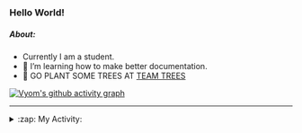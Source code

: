 ### Hello World!

##### About:
- Currently I am a student.
- 🌱 I’m learning how to make better documentation.
- 🌱 GO PLANT SOME TREES AT [TEAM TREES](https://teamtrees.org/)

[![Vyom's github activity graph](https://activity-graph.herokuapp.com/graph?username=Vyvy-vi)](https://github.com/ashutosh00710/github-readme-activity-graph)

---
<details>
  <summary>:zap: My Activity:</summary>
  
<!--START_SECTION:waka-->
![Code Time](http://img.shields.io/badge/Code%20Time-981%20hrs%2042%20mins-blue)

**I'm a Night 🦉** 

```text
🌞 Morning    98 commits     ███░░░░░░░░░░░░░░░░░░░░░░   13.71% 
🌆 Daytime    176 commits    ██████░░░░░░░░░░░░░░░░░░░   24.62% 
🌃 Evening    233 commits    ████████░░░░░░░░░░░░░░░░░   32.59% 
🌙 Night      208 commits    ███████░░░░░░░░░░░░░░░░░░   29.09%

```
📅 **I'm Most Productive on Sunday** 

```text
Monday       101 commits    ███░░░░░░░░░░░░░░░░░░░░░░   14.13% 
Tuesday      115 commits    ████░░░░░░░░░░░░░░░░░░░░░   16.08% 
Wednesday    88 commits     ███░░░░░░░░░░░░░░░░░░░░░░   12.31% 
Thursday     105 commits    ███░░░░░░░░░░░░░░░░░░░░░░   14.69% 
Friday       111 commits    ████░░░░░░░░░░░░░░░░░░░░░   15.52% 
Saturday     78 commits     ██░░░░░░░░░░░░░░░░░░░░░░░   10.91% 
Sunday       117 commits    ████░░░░░░░░░░░░░░░░░░░░░   16.36%

```


📊 **This Week I Spent My Time On** 

```text
🔥 Editors: 
VS Code                  2 hrs 49 mins       █████████████████████████   100.0%

🐱‍💻 Projects: 
discord-bot              1 hr 16 mins        ███████████░░░░░░░░░░░░░░   45.24% 
CSF                      55 mins             ████████░░░░░░░░░░░░░░░░░   32.51% 
advent-of-code-2022      33 mins             █████░░░░░░░░░░░░░░░░░░░░   19.56% 
file-utils               4 mins              ░░░░░░░░░░░░░░░░░░░░░░░░░   2.69%

```


 Last Updated on 02/12/2022 22:04:25 UTC
<!--END_SECTION:waka-->
</details>
